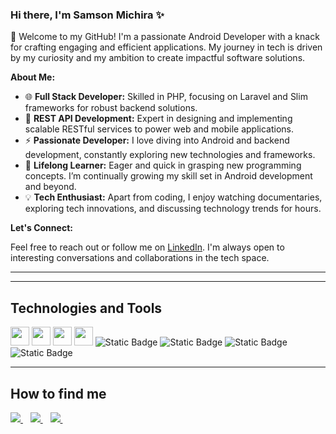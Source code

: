 ### Hi there, I'm Samson Michira ✨

👋 Welcome to my GitHub! I'm a passionate Android Developer with a knack for crafting engaging and efficient applications. 
My journey in tech is driven by my curiosity and my ambition to create impactful software solutions.

**About Me:**

- 🌐 **Full Stack Developer:** Skilled in PHP, focusing on Laravel and Slim frameworks for robust backend solutions.
- 🔗 **REST API Development:** Expert in designing and implementing scalable RESTful services to power web and mobile applications.
- :zap: **Passionate Developer:** I love diving into Android and backend development, constantly exploring new technologies and frameworks.
- 🌱 **Lifelong Learner:** Eager and quick in grasping new programming concepts. I’m continually growing my skill set in Android development and beyond.
- 💡 **Tech Enthusiast:** Apart from coding, I enjoy watching documentaries, exploring tech innovations, and discussing technology trends for hours.

**Let's Connect:**

Feel free to reach out or follow me on [LinkedIn](https://www.linkedin.com/in/michira-samson/). I'm always open to interesting conversations and collaborations in the tech space.

---


<hr>
<h2 align="left">Technologies and Tools</h2>
<p align="left">
  <!-- <img src="https://img.shields.io/badge/Android-3DDC84?style=for-the-badge&logo=android&logoColor=white" height="30"/> -->
  <!-- <img src="https://img.shields.io/badge/Kotlin-0095D5?&style=for-the-badge&logo=kotlin&logoColor=white" height="30"/> -->
  <!-- <img src="https://img.shields.io/badge/Java-ED8B00?style=for-the-badge&logo=java&logoColor=white" height="30"/>
  <img src="https://img.shields.io/badge/Firebase-ffca28?style=for-the-badge&logo=firebase&logoColor=white" height="30"/> -->
  <img src="https://img.shields.io/badge/PHP-7377AD?style=for-the-badge&logo=php&logoColor=white" height="30"/>
  <img src="https://img.shields.io/badge/Laravel-F72B1D?style=for-the-badge&logo=laravel&logoColor=white" height="30"/>
   <img src="https://img.shields.io/badge/MySQL-DD8A00?style=for-the-badge&logo=mysql&logoColor=white" height="30"/>
  <img src="https://img.shields.io/badge/Git-F05032?style=for-the-badge&logo=git&logoColor=white" height="30"/>
  <img alt="Static Badge" src="https://shields.io/badge/JavaScript-F7DF1E?logo=JavaScript&logoColor=000&style=for-the-badge">
  <img alt="Static Badge" src="https://img.shields.io/badge/AWS-232F3E?style=for-the-badge&logo=amazonwebservices&logoColor=white">
  <img alt="Static Badge" src="https://img.shields.io/badge/-ReactJs-61DAFB?logo=react&logoColor=white&style=for-the-badge">
  <img alt="Static Badge" src="https://img.shields.io/static/v1?style=for-the-badge&message=Canvas&color=E72429&logo=Canvas&logoColor=FFFFFF&label=">

    

  
 
</p>
<hr>
<h2 align="left">How to find me</h2>
<a href="#">
    <img src="https://img.shields.io/badge/Twitter-1DA1F2?style=for-the-badge&logo=twitter&logoColor=white" />    
  </a>&nbsp;&nbsp;
 <a href="https://www.linkedin.com/in/michira-samson/">
    <img src="https://img.shields.io/badge/linkedin-%230077B5.svg?&style=for-the-badge&logo=linkedin&logoColor=white" />
  </a>&nbsp;&nbsp;
  <a href="omichsam@gmail.com">
    <img src="https://img.shields.io/badge/Gmail-D14836?style=for-the-badge&logo=gmail&logoColor=white" />
  </a>&nbsp;&nbsp;
 </p>
